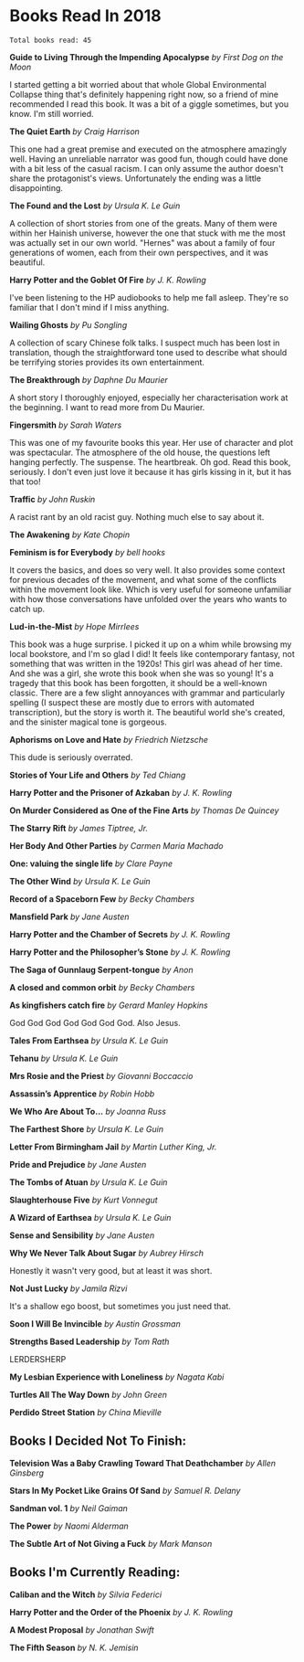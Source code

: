 # Books Read In 2018
`Total books read: 45`


**Guide to Living Through the Impending Apocalypse**
*by First Dog on the Moon*

I started getting a bit worried about that whole Global Environmental Collapse thing that's definitely happening right now, so a friend of mine recommended I read this book. It was a bit of a giggle sometimes, but you know. I'm still worried.

**The Quiet Earth**
*by Craig Harrison*

This one had a great premise and executed on the atmosphere amazingly well. Having an unreliable narrator was good fun, though could have done with a bit less of the casual racism. I can only assume the author doesn't share the protagonist's views. Unfortunately the ending was a little disappointing.

**The Found and the Lost**
*by Ursula K. Le Guin*

A collection of short stories from one of the greats. Many of them were within her Hainish universe, however the one that stuck with me the most was actually set in our own world. "Hernes" was about a family of four generations of women, each from their own perspectives, and it was beautiful.

**Harry Potter and the Goblet Of Fire**
*by J. K. Rowling*

I've been listening to the HP audiobooks to help me fall asleep. They're so familiar that I don't mind if I miss anything.

**Wailing Ghosts**
*by Pu Songling*

A collection of scary Chinese folk talks. I suspect much has been lost in translation, though the straightforward tone used to describe what should be terrifying stories provides its own entertainment.

**The Breakthrough**
*by Daphne Du Maurier*

A short story I thoroughly enjoyed, especially her characterisation work at the beginning. I want to read more from Du Maurier.

**Fingersmith**
*by Sarah Waters*

This was one of my favourite books this year. Her use of character and plot was spectacular. The atmosphere of the old house, the questions left hanging perfectly. The suspense. The heartbreak. Oh god. Read this book, seriously. I don't even just love it because it has girls kissing in it, but it has that too!

**Traffic**
*by John Ruskin*

A racist rant by an old racist guy. Nothing much else to say about it.

**The Awakening**
*by Kate Chopin*

**Feminism is for Everybody**
*by bell hooks*

It covers the basics, and does so very well. It also provides some context for previous decades of the movement, and what some of the conflicts within the movement look like. Which is very useful for someone unfamiliar with how those conversations have unfolded over the years who wants to catch up.

**Lud-in-the-Mist**
*by Hope Mirrlees*

This book was a huge surprise. I picked it up on a whim while browsing my local bookstore, and I'm so glad I did! It feels like contemporary fantasy, not something that was written in the 1920s! This girl was ahead of her time. And she was a girl, she wrote this book when she was so young! It's a tragedy that this book has been forgotten, it should be a well-known classic.
There are a few slight annoyances with grammar and particularly spelling (I suspect these are mostly due to errors with automated transcription), but the story is worth it.
The beautiful world she's created, and the sinister magical tone is gorgeous.

**Aphorisms on Love and Hate**
*by Friedrich Nietzsche*

This dude is seriously overrated.

**Stories of Your Life and Others**
*by Ted Chiang*

**Harry Potter and the Prisoner of Azkaban**
*by J. K. Rowling*

**On Murder Considered as One of the Fine Arts**
*by Thomas De Quincey*

**The Starry Rift**
*by James Tiptree, Jr.*

**Her Body And Other Parties**
*by Carmen Maria Machado*

**One: valuing the single life**
*by Clare Payne*

**The Other Wind**
*by Ursula K. Le Guin*

**Record of a Spaceborn Few**
*by Becky Chambers*

**Mansfield Park**
*by Jane Austen*

**Harry Potter and the Chamber of Secrets**
*by J. K. Rowling*

**Harry Potter and the Philosopher’s Stone**
*by J. K. Rowling*

**The Saga of Gunnlaug Serpent-tongue**
*by Anon*

**A closed and common orbit**
*by Becky Chambers*

**As kingfishers catch fire**
*by Gerard Manley Hopkins*

God God God God God God God. Also Jesus.

**Tales From Earthsea**
*by Ursula K. Le Guin*

**Tehanu**
*by Ursula K. Le Guin*

**Mrs Rosie and the Priest**
*by Giovanni Boccaccio*

**Assassin’s Apprentice**
*by Robin Hobb*

**We Who Are About To...**
*by Joanna Russ*

**The Farthest Shore**
*by Ursula K. Le Guin*

**Letter From Birmingham Jail**
*by Martin Luther King, Jr.*

**Pride and Prejudice**
*by Jane Austen*

**The Tombs of Atuan**
*by Ursula K. Le Guin*

**Slaughterhouse Five**
*by Kurt Vonnegut*

**A Wizard of Earthsea**
*by Ursula K. Le Guin*

**Sense and Sensibility**
*by Jane Austen*

**Why We Never Talk About Sugar**
*by Aubrey Hirsch*

Honestly it wasn't very good, but at least it was short.

**Not Just Lucky**
*by Jamila Rizvi*

It's a shallow ego boost, but sometimes you just need that.

**Soon I Will Be Invincible**
*by Austin Grossman*

**Strengths Based Leadership**
*by Tom Rath*

LERDERSHERP

**My Lesbian Experience with Loneliness**
*by Nagata Kabi*

**Turtles All The Way Down**
*by John Green*

**Perdido Street Station**
*by China Mieville*

## Books I Decided Not To Finish:

**Television Was a Baby Crawling Toward That Deathchamber**
*by Allen Ginsberg*

**Stars In My Pocket Like Grains Of Sand**
*by Samuel R. Delany*

**Sandman vol. 1**
*by Neil Gaiman*

**The Power**
*by Naomi Alderman*

**The Subtle Art of Not Giving a Fuck**
*by Mark Manson*

## Books I'm Currently Reading:

**Caliban and the Witch**
*by Silvia Federici*

**Harry Potter and the Order of the Phoenix**
*by J. K. Rowling*

**A Modest Proposal**
*by Jonathan Swift*

**The Fifth Season**
*by N. K. Jemisin*
